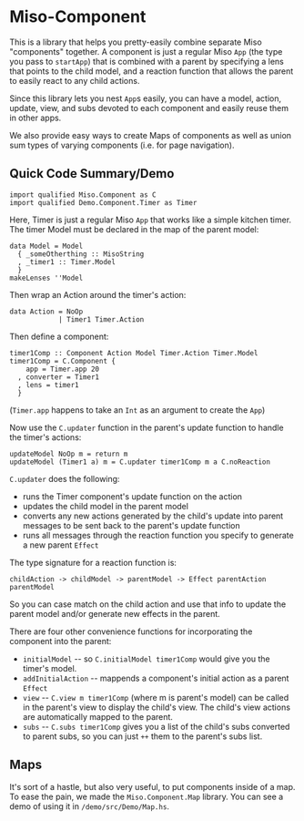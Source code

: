 # Miso-Component

This is a library that helps you pretty-easily combine separate Miso
"components" together. A component is just a regular Miso `App`
(the type you pass to `startApp`) that is combined with a parent by
specifying a lens that points to the child model, and a reaction
function that allows the parent to easily react to any child actions.

Since this library lets you nest `App`s easily, you can have a model,
action, update, view, and subs devoted to each component and easily
reuse them in other apps.

We also provide easy ways to create Maps of components as well as
union sum types of varying components (i.e. for page navigation).

## Quick Code Summary/Demo

```
import qualified Miso.Component as C
import qualified Demo.Component.Timer as Timer
```

Here, Timer is just a regular Miso `App` that works like a simple
kitchen timer. The timer Model must be declared in the map of the parent model:

```
data Model = Model
  { _someOtherthing :: MisoString
  , _timer1 :: Timer.Model
  }
makeLenses ''Model
```

Then wrap an Action around the timer's action:

```
data Action = NoOp
            | Timer1 Timer.Action
```

Then define a component:

```
timer1Comp :: Component Action Model Timer.Action Timer.Model
timer1Comp = C.Component {
    app = Timer.app 20
  , converter = Timer1
  , lens = timer1
  }
```

(`Timer.app` happens to take an `Int` as an argument to
create the `App`)

Now use the `C.updater` function in the parent's update function to
handle the timer's actions:

```
updateModel NoOp m = return m
updateModel (Timer1 a) m = C.updater timer1Comp m a C.noReaction
```

`C.updater` does the following:
* runs the Timer component's update function on the
action
* updates the child model in the parent model
* converts any new actions generated by the child's update into parent
messages to be sent back to the parent's update function
* runs all messages through the reaction function you specify to
  generate a new parent `Effect`

The type signature for a reaction function is:

```
childAction -> childModel -> parentModel -> Effect parentAction parentModel
```

So you can case match on the child action and use that info to update
the parent model and/or generate new effects in the parent.

There are four other convenience functions for incorporating the
component into the parent:

* `initialModel` -- so `C.initialModel
timer1Comp` would give you the timer's model.
* `addInitialAction` -- mappends a component's initial action as a
parent `Effect`
* `view` -- `C.view m timer1Comp` (where m is parent's model) can be
called in the parent's view to display the child's view. The child's
view actions are automatically mapped to the parent.
* `subs` -- `C.subs timer1Comp` gives you a list of the child's
  subs converted to parent subs, so you can just `++` them to the
  parent's subs list.

## Maps

It's sort of a hastle, but also very useful, to put components inside
of a map. To ease the pain, we made the `Miso.Component.Map` library.
You can see a demo of using it in `/demo/src/Demo/Map.hs`.
